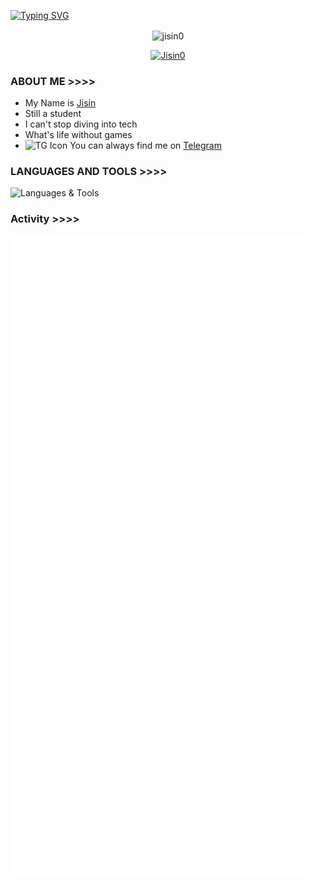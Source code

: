 
[![Typing SVG](https://readme-typing-svg.herokuapp.com/?font=Anton%20SC&color=%238A0303&size=20&duration=4000&vCenter=true&width=350&height=40&lines=%F0%9F%91%8B+Hey+I%27m+Jisin;Wanna+Learn+More+About+me%3f)](https://git.io/typing-svg) &nbsp;&nbsp;
<p align="center"> <img align="center" src="https://github-readme-stats.vercel.app/api?username=jisin0&show_icons=true&theme=shadow_red" alt="jisin0" /> </p>
<p align="center"> <a href="https://github.com/Jisin0"><img src="https://github-profile-trophy.vercel.app/?username=Jisin0&theme=dark_lover&no-frame=true&column=6&" alt="Jisin0" /></a> </p>

### ABOUT ME >>>>

- My Name is [Jisin](https://github.com/Jisin0) 
- Still a student
- I can't stop diving into tech
- What's life without games
- ![TG Icon](https://img.icons8.com/?size=40&id=63306&format=png&color=000000) You can always find me on [Telegram](https://t.me/Jisin_idk) 


### LANGUAGES AND TOOLS >>>>
![Languages & Tools](https://skillicons.dev/icons?i=golang,rust,vscode,docker,git,github,linux,heroku,postgresql,redis,mongodb,java,html,py,cpp,ts,js,vercel,flutter,fastapi&perline=10)

### Activity >>>>
![Activity](./github-metrics.svg)
